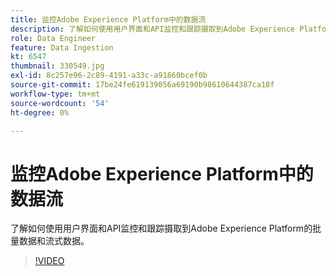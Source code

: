 ```yaml
---
title: 监控Adobe Experience Platform中的数据流
description: 了解如何使用用户界面和API监控和跟踪摄取到Adobe Experience Platform的批量数据和流式数据
role: Data Engineer
feature: Data Ingestion
kt: 6547
thumbnail: 330549.jpg
exl-id: 8c257e96-2c89-4191-a33c-a91860bcef0b
source-git-commit: 17be24fe619139056a69190b98610644387ca18f
workflow-type: tm+mt
source-wordcount: '54'
ht-degree: 0%

---
```


# 监控Adobe Experience Platform中的数据流

了解如何使用用户界面和API监控和跟踪摄取到Adobe Experience Platform的批量数据和流式数据。

>[!VIDEO](https://video.tv.adobe.com/v/3409475?quality=12&learn=on)
